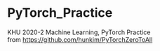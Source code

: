 # PyTorch_Practice
KHU 2020-2 Machine Learning, PyTorch Practice</br>
from https://github.com/hunkim/PyTorchZeroToAll
